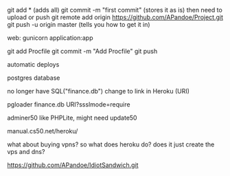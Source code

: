 git add * (adds all)
git commit -m "first commit" (stores it as is)
then need to upload or push
git remote add origin https://github.com/APandoe/Project.git
git push -u origin master (tells you how to get it in)

<!--HOW TO EDIT TO MAKE HEROKU FRIENDLY-->
<!--add to Procfile-->
web: gunicorn application:app

<!--to refresh and add new files-->
git add Procfile
git commit -m "Add Procfile"
git push

<!--now heroku knows what to do new code-->
automatic deploys

<!--add database-->
postgres database

no longer have SQL("finance.db") change to link in Heroku (URI)

pgloader finance.db URI?ssslmode=require

adminer50 like PHPLite, might need update50

manual.cs50.net/heroku/

what about buying vpns?
so what does heroku do?
    does it just create the vps and dns?

https://github.com/APandoe/IdiotSandwich.git